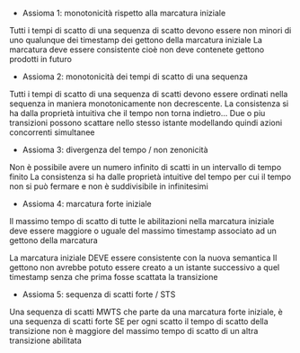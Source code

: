 - Assioma 1: monotonicità rispetto alla marcatura iniziale

Tutti i tempi di scatto di una sequenza di scatto devono essere non minori di uno qualunque dei timestamp dei gettono della marcatura iniziale
La marcatura deve essere consistente cioè non deve contenete gettono prodotti in futuro

- Assioma 2: monotonicità dei tempi di scatto di una sequenza 

Tutti i tempi di scatto di una sequenza di scatti devono essere ordinati nella sequenza in maniera monotonicamente non decrescente.
La consistenza si ha dalla proprietà intuitiva che il tempo non torna indietro...
Due o piu transizioni possono scattare nello stesso istante modellando quindi azioni concorrenti simultanee

- Assioma 3: divergenza del tempo / non zenonicità

Non è possibile avere un numero infinito di scatti in un intervallo di tempo finito
La consistenza si ha dalle proprietà intuitive del tempo per cui il tempo non si può fermare e non è suddivisibile in infinitesimi

- Assioma 4: marcatura forte iniziale

Il massimo tempo di scatto di tutte le abilitazioni nella marcatura iniziale deve essere maggiore o uguale del massimo timestamp associato ad un gettono della marcatura

La marcatura iniziale DEVE essere consistente con la nuova semantica
Il gettono non avrebbe potuto essere creato a un istante successivo a quel timestamp senza che prima fosse scattata la transizione

- Assioma 5: sequenza di scatti forte / STS

Una sequenza di scatti MWTS che parte da una marcatura forte iniziale, è una sequenza di scatti forte SE per ogni scatto il tempo di scatto della transizione non è maggiore del massimo tempo di scatto di un altra transizione abilitata